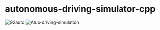 # autonomous-driving-simulator-cpp
![92auto](https://user-images.githubusercontent.com/8930208/153524388-95d3714e-0f00-48e6-a95e-92ac66fc4b05.jpg)
![Atuo-driving-simulation](https://user-images.githubusercontent.com/8930208/153515218-fe22adc0-15c6-4c91-9600-054bcbf25890.gif) 

